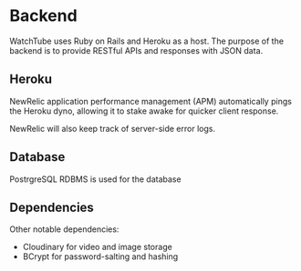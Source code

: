 # Backend

WatchTube uses Ruby on Rails and Heroku as a host. The purpose of the backend is to provide RESTful APIs and responses with JSON data.

## Heroku
NewRelic application performance management (APM) automatically pings the Heroku dyno, allowing it to stake awake for quicker client response.

NewRelic will also keep track of server-side error logs.

## Database
PostrgreSQL RDBMS is used for the database

## Dependencies
Other notable dependencies:
- Cloudinary for video and image storage
- BCrypt for password-salting and hashing
